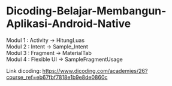 # Dicoding-Belajar-Membangun-Aplikasi-Android-Native

Modul 1 : Activity -> HitungLuas<br />
Modul 2 : Intent -> Sample_Intent<br />
Modul 3 : Fragment -> MaterialTab<br />
Modul 4 : Flexible UI -> SampleFragmentUsage<br />

Link dicoding:
https://www.dicoding.com/academies/26?course_ref=eb67fbf7818e1b9e8de0860c
